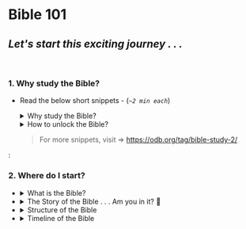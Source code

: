 # Bible 101
## *Let's start this exciting journey . . .*
<br>


### **1. Why study the Bible?**
* Read the below short snippets - (*`~2 min each`*)

  <details> <summary> Why study the Bible? </summary>
    <a href="https://odb.org/2015/01/09/love-letter/">
    Core Reason-1
    </a> <br>

    <a href="https://odb.org/2016/04/26/meant-to-be-understood/">
    Core Reason-2
    </a>
  </details>

  <details> <summary> How to unlock the Bible? </summary>
    <a href="https://odb.org/2015/02/22/ask-the-author/">
    Secret Key-1
    </a> <br>

    <a href="https://odb.org/2017/06/06/fifteen-minute-challenge/">
    Secret Key-2
    </a>
  </details>

  > For more snippets, visit => https://odb.org/tag/bible-study-2/

 :


### **2. Where do I start?**

* <details> <summary> What is the Bible? </summary>
    <iframe width="640" height="360"
      src="https://www.youtube.com/embed/watch?v=ak06MSETeo4&list=PLH0Szn1yYNedn4FbBMMtOlGN-BPLQ54IH&index=0">
    </iframe> <br>
  </details>

* <details> <summary> The Story of the Bible . . . Am you in it? 	&#x1f914; </summary>
    <iframe width="640" height="360"
      src="https://www.youtube.com/embed/watch?v=ak06MSETeo4&list=PLH0Szn1yYNedn4FbBMMtOlGN-BPLQ54IH&index=1">
    </iframe> <br>
  </details>

* <details> <summary> Structure of the Bible </summary>
    <img alt="Bible_101-Bible Structure.png" src="meta/images/Bible_101-Bible Structure.png" width="" height="" >
    <br>

* <details> <summary> Timeline of the Bible </summary>
    <iframe width="640" height="360"
      src="https://www.youtube.com/embed/watch?v=ak06MSETeo4&list=PLH0Szn1yYNedn4FbBMMtOlGN-BPLQ54IH&index=1">
    </iframe> <br>
  </details>
